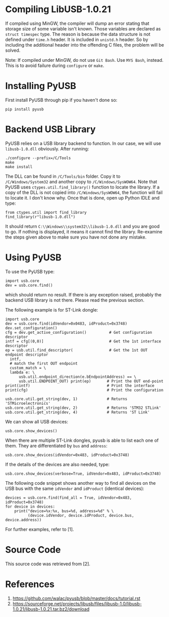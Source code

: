 Compiling LibUSB-1.0.21
=======================
If compiled using MinGW, the compiler will dump an error stating that storage
size of some variable isn't known. Those variables are declared as
`struct timespec` type. The reason is because the data structure is not
defined under `time.h` header. It is included in `unistd.h` header. So by
including the additional header into the offending C files, the problem
will be solved.

Note: If compiled under MinGW, do not use `Git Bash`. Use `MYS Bash`, instead.
      This is to avoid failure during `configure` or `make`.

Installing PyUSB
================
First install PyUSB through pip if you haven't done so:
```
pip install pyusb
```

Backend USB Library
===================
PyUSB relies on a USB library backend to function. In our case, we will use
`libusb-1.0.dll` obviously. After running:
```
./configure --prefix=/C/Tools
make
make install
```
The DLL can be found in `/C/Tools/bin` folder. Copy it to `/C/Windows/System32`
and another copy to `/C/Windows/SysWOW64`. Note that PyUSB uses
`ctypes.util.find_library()` function to locate the library. If a copy of the
DLL is not copied into `/C/Windows/SysWOW64`, the function will fail to locate
it. I don't know why. Once that is done, open up Python IDLE and type:
```
from ctypes.util import find_library
find_library(r"libusb-1.0.dll")
```
It should return `C:\\Windows\\system32\\libusb-1.0.dll` and you are good to
go. If nothing is displayed, it means it cannot find the library. Re-examine
the steps given above to make sure you have not done any mistake.

Using PyUSB
===========
To use the PyUSB type:
```
import usb.core
dev = usb.core.find()
```
which should return no result. If there is any exception raised, probably the
backend USB library is not there. Please read the previous section.

The following example is for ST-Link dongle:
```
import usb.core
dev = usb.core.find(idVendor=0x0483, idProduct=0x3748)
dev.set_configuration()
cfg = dev.get_active_configuration()          # Get configuration descriptor
intf = cfg[(0,0)]                             # Get the 1st interface descriptor
ep = usb.util.find_descriptor(                # Get the 1st OUT endpoint descriptor
  intf,
  # match the first OUT endpoint
  custom_match = \
  lambda e: \
      usb.util.endpoint_direction(e.bEndpointAddress) == \
      usb.util.ENDPOINT_OUT) print(ep)       # Print the OUT end-point
print(intf)                                  # Print the interface
print(cfg)                                   # Print the configuration

usb.core.util.get_string(dev, 1)             # Returns 'STMicroelectronics'
usb.core.util.get_string(dev, 2)             # Returns 'STM32 STLink'
usb.core.util.get_string(dev, 4)             # Returns 'ST Link'
```
We can show all USB devices:
```
usb.core.show_devices()
```
When there are multiple ST-Link dongles, pyusb is able to list each one of them.
They are differentiated by `bus` and `address`:
```
usb.core.show_devices(idVendor=0x483, idProduct=0x3748)
```
If the details of the devices are also needed, type:
```
usb.core.show_devices(verbose=True, idVendor=0x483, idProduct=0x3748)
```
The following code snippet shows another way to find all devices on the USB bus
with the same `idVendor` and `idProduct` (identical devices):
```
devices = usb.core.find(find_all = True, idVendor=0x483, idProduct=0x3748)
for device in devices:
	print("device=%x:%x, bus=%d, address=%d" % \
	      (device.idVendor, device.idProduct, device.bus, device.address))
```
For further examples, refer to [1].

Source Code
===========
This source code was retrieved from [2].


References
==========
1.   https://github.com/walac/pyusb/blob/master/docs/tutorial.rst
2.   https://sourceforge.net/projects/libusb/files/libusb-1.0/libusb-1.0.21/libusb-1.0.21.tar.bz2/download